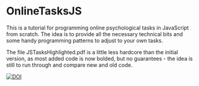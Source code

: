 # OnlineTasksJS
This is a tutorial for programming online psychological tasks in JavaScript from scratch. The idea is to provide all the necessary technical bits and some handy programming patterns to adjust to your own tasks.

The file JSTasksHighlighted.pdf is a little less hardcore than the initial version, as most added code is now bolded, but no guarantees - the idea is still to run through and compare new and old code.

[![DOI](https://zenodo.org/badge/252790918.svg)](https://zenodo.org/badge/latestdoi/252790918)

